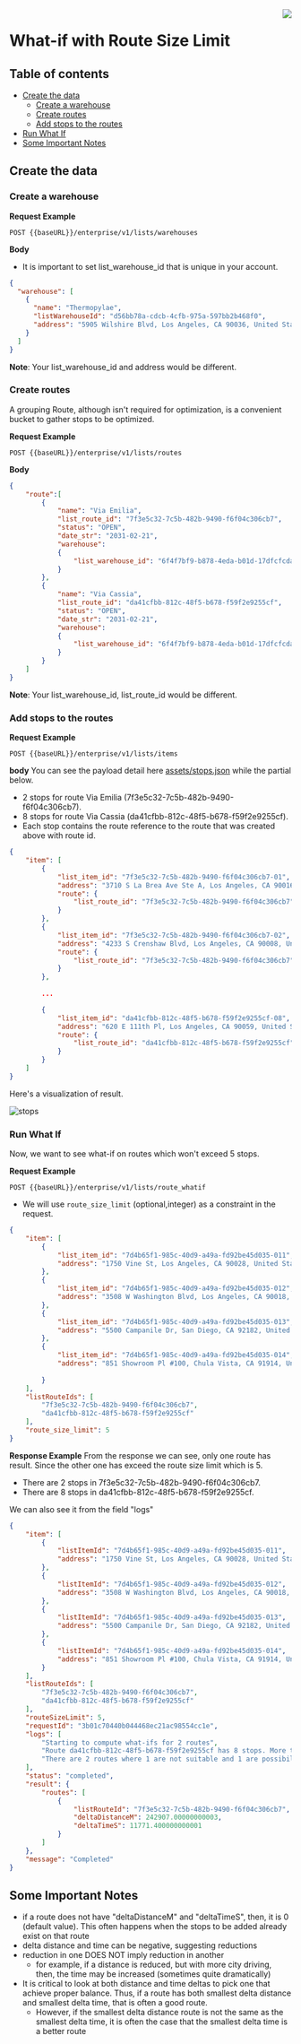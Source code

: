 

<img src="../assets/images/beans-128x128.png" align="right" />

# What-if with Route Size Limit


## Table of contents
- [Create the data](#create-the-data)
  - [Create a warehouse](#create-a-warehouse)
  - [Create routes](#create-routes)
  - [Add stops to the routes](#add-stops-to-the-routes)
- [Run What If](#run-what-if)
- [Some Important Notes](#some-important-notes)

## Create the data
### Create a warehouse

**Request Example**

```
POST {{baseURL}}/enterprise/v1/lists/warehouses
```

**Body**
- It is important to set list_warehouse_id that is unique in your account.

```json
{
  "warehouse": [
    {
      "name": "Thermopylae",
      "listWarehouseId": "d56bb78a-cdcb-4cfb-975a-597bb2b468f0",
      "address": "5905 Wilshire Blvd, Los Angeles, CA 90036, United States"
    }
  ]
}
```

**Note**: Your list_warehouse_id and address would be different.

### Create routes

A grouping Route, although isn't required for optimization, is a convenient bucket to gather
stops to be optimized.

**Request Example**

```
POST {{baseURL}}/enterprise/v1/lists/routes
```

**Body**
```json
{
    "route":[
        {
            "name": "Via Emilia",
            "list_route_id": "7f3e5c32-7c5b-482b-9490-f6f04c306cb7",
            "status": "OPEN",
            "date_str": "2031-02-21",
            "warehouse":
            {
                "list_warehouse_id": "6f4f7bf9-b878-4eda-b01d-17dfcfcdadc3"
            }
        },
        {
            "name": "Via Cassia",
            "list_route_id": "da41cfbb-812c-48f5-b678-f59f2e9255cf",
            "status": "OPEN",
            "date_str": "2031-02-21",
            "warehouse":
            {
                "list_warehouse_id": "6f4f7bf9-b878-4eda-b01d-17dfcfcdadc3"
            }
        }
    ]
}
```

**Note**: Your list_warehouse_id, list_route_id would be different.

### Add stops to the routes
**Request Example**

```
POST {{baseURL}}/enterprise/v1/lists/items
```

**body**
You can see the payload detail here [assets/stops.json](assets/stops.json) while the partial below.
- 2 stops for route Via Emilia (7f3e5c32-7c5b-482b-9490-f6f04c306cb7).
- 8 stops for route Via Cassia (da41cfbb-812c-48f5-b678-f59f2e9255cf).
- Each stop contains the route reference to the route that was created above with route id.
```json
{
    "item": [
        {
            "list_item_id": "7f3e5c32-7c5b-482b-9490-f6f04c306cb7-01",
            "address": "3710 S La Brea Ave Ste A, Los Angeles, CA 90016, United States",
            "route": {
                "list_route_id": "7f3e5c32-7c5b-482b-9490-f6f04c306cb7"
            }
        },
        {
            "list_item_id": "7f3e5c32-7c5b-482b-9490-f6f04c306cb7-02",
            "address": "4233 S Crenshaw Blvd, Los Angeles, CA 90008, United States",
            "route": {
                "list_route_id": "7f3e5c32-7c5b-482b-9490-f6f04c306cb7"
            }
        },
        
        ...

        {
            "list_item_id": "da41cfbb-812c-48f5-b678-f59f2e9255cf-08",
            "address": "620 E 111th Pl, Los Angeles, CA 90059, United States",
            "route": {
                "list_route_id": "da41cfbb-812c-48f5-b678-f59f2e9255cf"
            }
        }
    ]
}
```

Here's a visualization of result.

![stops](assets/images/stops.png)

### Run What If
Now, we want to see what-if on routes which won't exceed 5 stops.

**Request Example**

```
POST {{baseURL}}/enterprise/v1/lists/route_whatif
```

- We will use `route_size_limit` (optional,integer) as a constraint in the request.

```json
{
    "item": [
        {
            "list_item_id": "7d4b65f1-985c-40d9-a49a-fd92be45d035-011",
            "address": "1750 Vine St, Los Angeles, CA 90028, United States"
        },
        {
            "list_item_id": "7d4b65f1-985c-40d9-a49a-fd92be45d035-012",
            "address": "3508 W Washington Blvd, Los Angeles, CA 90018, United States"
        },
        {
            "list_item_id": "7d4b65f1-985c-40d9-a49a-fd92be45d035-013",
            "address": "5500 Campanile Dr, San Diego, CA 92182, United States"
        },
        {
            "list_item_id": "7d4b65f1-985c-40d9-a49a-fd92be45d035-014",
            "address": "851 Showroom Pl #100, Chula Vista, CA 91914, United States"
            
        }
    ],
    "listRouteIds": [
        "7f3e5c32-7c5b-482b-9490-f6f04c306cb7",
        "da41cfbb-812c-48f5-b678-f59f2e9255cf"
    ],
    "route_size_limit": 5
}
```

**Response Example**
From the response we can see, only one route has result.
Since the other one has exceed the route size limit which is 5.

- There are 2 stops in 7f3e5c32-7c5b-482b-9490-f6f04c306cb7.
- There are 8 stops in da41cfbb-812c-48f5-b678-f59f2e9255cf.

We can also see it from the field "logs"

```json
{
    "item": [
        {
            "listItemId": "7d4b65f1-985c-40d9-a49a-fd92be45d035-011",
            "address": "1750 Vine St, Los Angeles, CA 90028, United States"
        },
        {
            "listItemId": "7d4b65f1-985c-40d9-a49a-fd92be45d035-012",
            "address": "3508 W Washington Blvd, Los Angeles, CA 90018, United States"
        },
        {
            "listItemId": "7d4b65f1-985c-40d9-a49a-fd92be45d035-013",
            "address": "5500 Campanile Dr, San Diego, CA 92182, United States"
        },
        {
            "listItemId": "7d4b65f1-985c-40d9-a49a-fd92be45d035-014",
            "address": "851 Showroom Pl #100, Chula Vista, CA 91914, United States"
        }
    ],
    "listRouteIds": [
        "7f3e5c32-7c5b-482b-9490-f6f04c306cb7",
        "da41cfbb-812c-48f5-b678-f59f2e9255cf"
    ],
    "routeSizeLimit": 5,
    "requestId": "3b01c70440b044468ec21ac98554cc1e",
    "logs": [
        "Starting to compute what-ifs for 2 routes",
        "Route da41cfbb-812c-48f5-b678-f59f2e9255cf has 8 stops. More than 5",
        "There are 2 routes where 1 are not suitable and 1 are possibilities"
    ],
    "status": "completed",
    "result": {
        "routes": [
            {
                "listRouteId": "7f3e5c32-7c5b-482b-9490-f6f04c306cb7",
                "deltaDistanceM": 242907.00000000003,
                "deltaTimeS": 11771.400000000001
            }
        ]
    },
    "message": "Completed"
}
```

## Some Important Notes
- if a route does not have "deltaDistanceM" and "deltaTimeS", then, it is 0 (default value). This often happens when the stops to be added already exist on that route
- delta distance and time can be negative, suggesting reductions
- reduction in one DOES NOT imply reduction in another
  - for example, if a distance is reduced, but with more city driving, then, the time may be increased (sometimes quite dramatically)
- It is critical to look at both distance and time deltas to pick one that achieve proper balance. Thus, if a route has both smallest delta distance and smallest delta time, that is often a good route.
  - However, if the smallest delta distance route is not the same as the smallest delta time, it is often the case that the smallest delta time is a better route